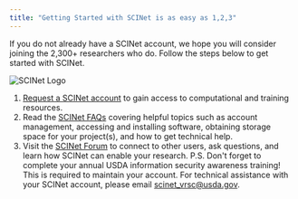 ```yaml
---
title: "Getting Started with SCINet is as easy as 1,2,3"
---
```


<div class="grid-row"><div class="grid-col">
<p>If you do not already have a SCINet account, we hope you will consider joining the 2,300+ researchers who do. Follow the steps below to get started with SCINet.</p>
</div><div class="grid-col-4">
<img src="https://scinet.usda.gov/assets/img/site/SCINet_logo.png" alt="SCINet Logo">
</div></div>

1. [Request a SCINet account](/about/signup) to gain access to computational and training
resources.
2. Read the [SCINet FAQs](/support/faq) covering helpful topics such as account management,
accessing and installing software, obtaining storage space for your project(s), and
how to get technical help.
3. Visit the [SCINet Forum](https://forum.scinet.usda.gov/?utm_medium=email&utm_source=govdelivery) to connect to other users, ask questions, and learn
how SCINet can enable your research.
P.S. Don't forget to complete your annual USDA information security awareness training!
This is required to maintain your account.
For technical assistance with your SCINet account, please email
[scinet_vrsc@usda.gov](mailto:scinet_vrsc@usda.gov).